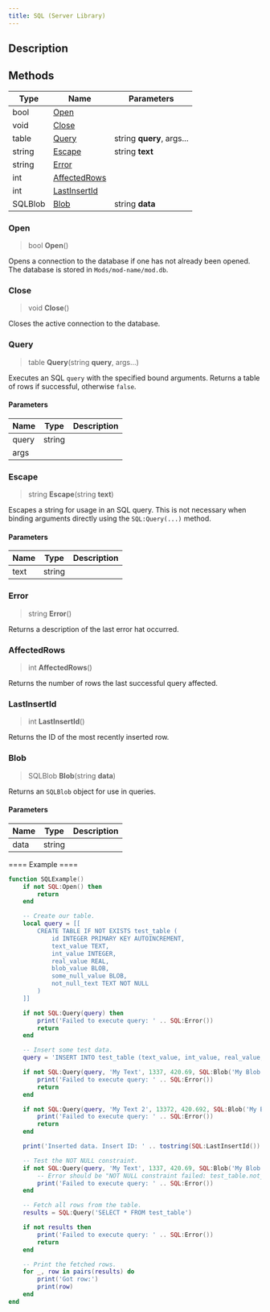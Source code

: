 ```yaml
---
title: SQL (Server Library)
---
```

## Description

## Methods

| Type    | Name                          | Parameters                |
| ------- | ----------------------------- | ------------------------- |
| bool    | [Open](#open)                 |                           |
| void    | [Close](#close)               |                           |
| table   | [Query](#query)               | string **query**, args... |
| string  | [Escape](#escape)             | string **text**           |
| string  | [Error](#error)               |                           |
| int     | [AffectedRows](#affectedrows) |                           |
| int     | [LastInsertId](#lastinsertid) |                           |
| SQLBlob | [Blob](#blob)                 | string **data**           |

### Open

> bool **Open**()

Opens a connection to the database if one has not already been opened. The database is stored in `Mods/mod-name/mod.db`.

### Close

> void **Close**()

Closes the active connection to the database.

### Query

> table **Query**(string **query**, args...)

Executes an SQL `query` with the specified bound arguments. Returns a table of rows if successful, otherwise `false`.

#### Parameters

| Name  | Type   | Description |
| ----- | ------ | ----------- |
| query | string |             |
| args  |        |             |

### Escape

> string **Escape**(string **text**)

Escapes a string for usage in an SQL query. This is not necessary when binding arguments directly using the `SQL:Query(...)` method.

#### Parameters

| Name | Type   | Description |
| ---- | ------ | ----------- |
| text | string |             |

### Error

> string **Error**()

Returns a description of the last error hat occurred.

### AffectedRows

> int **AffectedRows**()

Returns the number of rows the last successful query affected.

### LastInsertId

> int **LastInsertId**()

Returns the ID of the most recently inserted row.

### Blob

> SQLBlob **Blob**(string **data**)

Returns an `SQLBlob` object for use in queries.

#### Parameters

| Name | Type   | Description |
| ---- | ------ | ----------- |
| data | string |             |

\==== Example ====

``` lua
function SQLExample()
    if not SQL:Open() then
        return
    end

    -- Create our table.
    local query = [[
        CREATE TABLE IF NOT EXISTS test_table (
            id INTEGER PRIMARY KEY AUTOINCREMENT,
            text_value TEXT,
            int_value INTEGER,
            real_value REAL,
            blob_value BLOB,
            some_null_value BLOB,
            not_null_text TEXT NOT NULL
        )
    ]]

    if not SQL:Query(query) then
        print('Failed to execute query: ' .. SQL:Error())
        return
    end

    -- Insert some test data.
    query = 'INSERT INTO test_table (text_value, int_value, real_value, blob_value, some_null_value, not_null_text) VALUES (?, ?, ?, ?, ?, ?)'

    if not SQL:Query(query, 'My Text', 1337, 420.69, SQL:Blob('My Blob'), nil, 'My Not Null Text') then
        print('Failed to execute query: ' .. SQL:Error())
        return
    end

    if not SQL:Query(query, 'My Text 2', 13372, 420.692, SQL:Blob('My Blob 2'), nil, 'My Not Null Text 2') then
        print('Failed to execute query: ' .. SQL:Error())
        return
    end

    print('Inserted data. Insert ID: ' .. tostring(SQL:LastInsertId()) .. '. Rows affected: ' .. tostring(SQL:AffectedRows()))

    -- Test the NOT NULL constraint.
    if not SQL:Query(query, 'My Text', 1337, 420.69, SQL:Blob('My Blob'), nil, nil) then
        -- Error should be "NOT NULL constraint failed: test_table.not_null_text"
        print('Failed to execute query: ' .. SQL:Error())
    end

    -- Fetch all rows from the table.
    results = SQL:Query('SELECT * FROM test_table')

    if not results then
        print('Failed to execute query: ' .. SQL:Error())
        return
    end

    -- Print the fetched rows.
    for _, row in pairs(results) do
        print('Got row:')
        print(row)
    end
end
```
